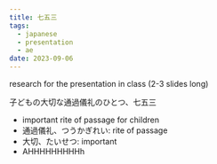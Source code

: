```yaml
---
title: 七五三
tags:
  - japanese
  - presentation
  - ae
date: 2023-09-06
---
```


research for the presentation in class (2-3 slides long)

子どもの大切な通過儀礼のひとつ、七五三
- important rite of passage for children
- 通過儀礼、つうかぎれい: rite of passage
- 大切、たいせつ: important
- AHHHHHHHHHh